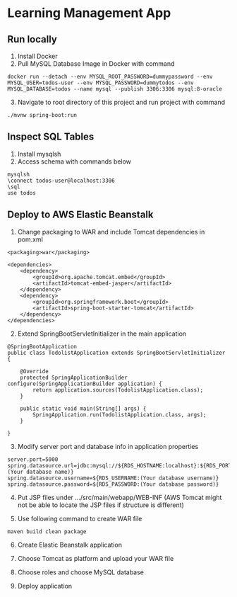 # Learning Management App

## Run locally
1. Install Docker
2. Pull MySQL Database Image in Docker with command

```
docker run --detach --env MYSQL_ROOT_PASSWORD=dummypassword --env MYSQL_USER=todos-user --env MYSQL_PASSWORD=dummytodos --env MYSQL_DATABASE=todos --name mysql --publish 3306:3306 mysql:8-oracle
```

3. Navigate to root directory of this project and run project with command

```
./mvnw spring-boot:run
```

## Inspect SQL Tables
1. Install mysqlsh
2. Access schema with commands below

```
mysqlsh
\connect todos-user@localhost:3306
\sql
use todos
```

## Deploy to AWS Elastic Beanstalk
1. Change packaging to WAR and include Tomcat dependencies in pom.xml

```
<packaging>war</packaging>

<dependencies>
    <dependency>
        <groupId>org.apache.tomcat.embed</groupId>
        <artifactId>tomcat-embed-jasper</artifactId>
    </dependency>
    <dependency>
        <groupId>org.springframework.boot</groupId>
        <artifactId>spring-boot-starter-tomcat</artifactId>
    </dependency>
</dependencies>
```

2. Extend SpringBootServletInitializer in the main application

```
@SpringBootApplication
public class TodolistApplication extends SpringBootServletInitializer {
	
	@Override
	protected SpringApplicationBuilder configure(SpringApplicationBuilder application) {
		return application.sources(TodolistApplication.class);
	}

	public static void main(String[] args) {
		SpringApplication.run(TodolistApplication.class, args);
	}

}
```

3. Modify server port and database info in application properties

```
server.port=5000
spring.datasource.url=jdbc:mysql://${RDS_HOSTNAME:localhost}:${RDS_PORT:3306}/${RDS_DB_NAME:(Your database name)}
spring.datasource.username=${RDS_USERNAME:(Your database username)}
spring.datasource.password=${RDS_PASSWORD:(Your database password)}
```

4. Put JSP files under .../src/main/webapp/WEB-INF (AWS Tomcat might not be able to locate the JSP files if structure is different)

5. Use following command to create WAR file

```
maven build clean package
```

6. Create Elastic Beanstalk application 

7. Choose Tomcat as platform and upload your WAR file

8. Choose roles and choose MySQL database

9. Deploy application